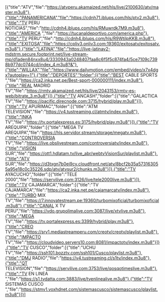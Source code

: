 [{"title":"ATV","file":"https://atvperu.akamaized.net/hls/live/2100630/atv/master.m3u8"},{"title":"PANAMERICANA","file":"https://cdnh71.iblups.com/hls/ptv2.m3u8"},{"title":"TV PERU  NOTICIAS","file":"http://cdnh4.iblups.com/hls/RMuwrdk7M9.m3u8"},{"title":"AMERICA ","file":"https://tucanaldeportivo.com/america.php"},{"title":"TV PERU","file":"http://cdnh4.iblups.com/hls/R9WtilpKKB.m3u8"},{"title":"EXITOSA","file":"https://cpliv3.onliv3.com:19360/exitosatv/exitosatv.m3u8"},{"title":"LATINA","file":"https://live-latinav2-mdstrm.secure.footprint.net/live-stream-mp/d1aden84nxx8u4/3330943a0248407faa8c6f5f5c874fa4/5ce7109c7398b977dc0744cd/index_4.m3u8?&"},{"title":"WILLAX","file":"https://www.dailymotion.com/embed/video/x7x4dgx?autoplay=1"},{"title":"DEPORTES","folder":[{"title":"BEST CABLE SPORTS ","file":"https://ca2.inka.net.pe/Best-sport-000000111/index.m3u8"},{"title":"REAL MADRID TV","file":"https://rmtv.akamaized.net/hls/live/2043153/rmtv-es-web/bitrate_3.m3u8"}]},{"title":"TV ANCASH","folder":[{"title":"GALACTICA TV","file":"https://pacific.direcnode.com:3715/hybrid/play.m3u8"}]},{"title":"TV APURIMAC","folder":[{"title":"ATM TELEVISION","file":"https://v4.tustreaming.cl/atmtv/index.m3u8"},{"title":"INKA TV","file":"https://tv.portalexpress.es:3175/hybrid/play.m3u8"}]},{"title":"TV AREQUIPA","folder":[{"title":"MEGA TV AREQUIPA","file":"https://hls.servidor.stream/storage/megatv.m3u8"},{"title":"CONTROVERSIA TV","file":"https://live.obslivestream.com/controversiatv/index.m3u8"},{"title":"VISION SUR","file":"https://ott1.hdlatam.tv/live_abr/webtvVisionSur/playlist.m3u8"},{"title":"ATV SUR","file":"https://d3txgn7b0ej9cy.cloudfront.net/atv/8bcf2b35a573163055a95e18c0c35226.sdp/atv/atvsur2/chunks.m3u8"}]},{"title":"TV AYACUCHO","folder":[{"title":"TELE 2000","file":"https://servilive.com:3126/live/tele2000live.m3u8"}]},{"title":"TV CAJAMARCA","folder":[{"title":"TV CAJAMARCA","file":"https://ca2.inka.net.pe/cajamarcatv/index.m3u8"},{"title":"TURBO MIX TV","file":"https://7.innovatestream.pe:19360/turbomixoficial/turbomixoficial.m3u8"},{"title":"CANAL X TV PERU","file":"https://vdo.grupolimalive.com:3087/live/xtvlive.m3u8"},{"title":"MEGA TV","file":"https://tv.portalexpress.es:3399/hybrid/play.m3u8"},{"title":"CREO TV","file":"https://srv1.mediastreamperu.com/creotv/creotv/playlist.m3u8"},{"title":"IMPACTO TV","file":"https://cloudvideo.servers10.com:8081/impactotv/index.m3u8"}]},{"title":"TV CUSCO","folder":[{"title":"UCHU TV","file":"https://ssh101.bozztv.com/ssh101/Cusco/playlist.m3u8"},{"title":"DMJ RADIO","file":"https://v4.tustreaming.cl/s1tv/index.m3u8"},{"title":"QT TELEVISION","file":"https://servilive.com:3753/live/qosqotimeslive.m3u8"},{"title":"TV EN LINEA ","file":"https://s1.tvdatta.com:3883/live/tvenlinealive.m3u8"},{"title":"TV SISTEMAS CUSCO ","file":"https://stmv1.voxhdnet.com/sistemascusco/sistemascusco/playlist.m3u8"}]}]
